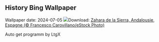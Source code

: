 ## History Bing Wallpaper
Wallpaper date: 2024-07-05
![](https://www.bing.com/th?id=OHR.ZaharaDeLaSierra_FR-CA6230509029_UHD.jpg&w=1000)Download: [Zahara de la Sierra, Andalousie, Espagne (© Francesco Carovillano/eStock Photo)](https://www.bing.com/th?id=OHR.ZaharaDeLaSierra_FR-CA6230509029_UHD.jpg)

Auto get programm by LtgX
